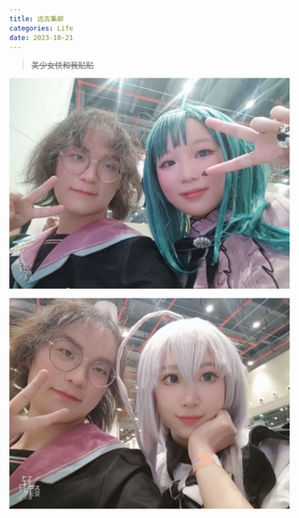 ```yaml
---
title: 远古集邮
categories: Life
date: 2023-10-21
---
```

> ~~美少女快和我贴贴~~

![coser](./media/远古集邮/photo_2023-10-21_00-38-56.jpg)

![coser](./media/远古集邮/photo_2023-10-21_00-38-59.jpg)